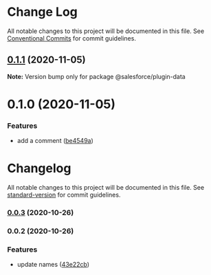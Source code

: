 # Change Log

All notable changes to this project will be documented in this file.
See [Conventional Commits](https://conventionalcommits.org) for commit guidelines.

## [0.1.1](https://github.com/salesforcecli/data/compare/@salesforce/plugin-data@0.1.0...@salesforce/plugin-data@0.1.1) (2020-11-05)

**Note:** Version bump only for package @salesforce/plugin-data





# 0.1.0 (2020-11-05)


### Features

* add a comment ([be4549a](https://github.com/salesforcecli/data/commit/be4549a670fe9f887855d68c4e3d7157629bd82b))





# Changelog

All notable changes to this project will be documented in this file. See [standard-version](https://github.com/conventional-changelog/standard-version) for commit guidelines.

### [0.0.3](https://github.com/salesforcecli/data/compare/@salesforce/plugin-data@0.0.2...@salesforce/plugin-data@0.0.3) (2020-10-26)

### 0.0.2 (2020-10-26)


### Features

* update names ([43e22cb](https://github.com/salesforcecli/data/commit/43e22cb0b8a90b2d7a3c07e2eaa890eea2d6cfe2))
